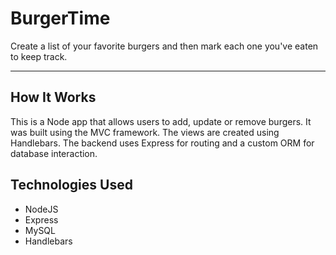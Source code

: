 # BurgerTime
Create a list of your favorite burgers and then mark each one you've eaten to keep track.

---

## How It Works
This is a Node app that allows users to add, update or remove burgers. It was built using the MVC framework. The views are created using Handlebars. The backend uses Express for routing and a custom ORM for database interaction.

## Technologies Used
* NodeJS
* Express
* MySQL
* Handlebars

